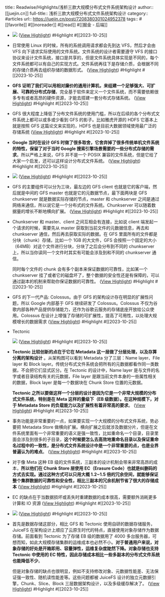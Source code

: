 title:: Readwise/Highlights/浅析三款大规模分布式文件系统架构设计
author:: [[juejin.cn]]
full-title:: 浅析三款大规模分布式文件系统架构设计
category:: #articles
url:: https://juejin.cn/post/7208380301024952378
tags:: #[[favorite]] #[[inoreader]] #[[read]] #[[掘金 - 后端]]

- ![](https://p3-juejin.byteimg.com/tos-cn-i-k3u1fbpfcp/e4d5776142bf4d4dab6eb0b375462b85~tplv-k3u1fbpfcp-zoom-in-crop-mark:1512:0:0:0.awebp) ([View Highlight](https://read.readwise.io/read/01hdkerpw5sdyp4km88hzgnxhg)) #Highlight #[[2023-10-25]]
- 日常使用 Linux 的时候，所有的系统调用请求都会先到达 VFS，然后才会由 VFS 向下请求实际使用的文件系统。文件系统的设计者需要遵守 VFS 的接口协议来设计文件系统，接口是共享的，但是文件系统具体实现是不同的，每个文件系统都可以有自己的实现方式。文件系统再往下是存储介质，会根据不同的存储介质再去组织存储的数据形式。 ([View Highlight](https://read.readwise.io/read/01hdkes1q5f57mbrn8mekhkz0n)) #Highlight #[[2023-10-25]]
- **GFS 证明了我们可以用相对廉价的通用计算机，来组建一个足够强大、可扩展、可靠的分布式存储**，完全基于软件来定义一个文件系统，而不需要依赖很多专有或者高昂的硬件资源，才能去搭建一套分布式存储系统。 ([View Highlight](https://read.readwise.io/read/01hdketsgccpzv98efef5yv2m8)) #Highlight #[[2023-10-25]]
- GFS 很大程度上降低了分布文件系统的使用门槛，所以在后续的各个分布式文件系统上都可以或多或少看到 GFS 的影子。比如雅虎开源的 HDFS 它基本上就是按照 GFS 这篇论文来实现的，HDFS 也是目前大数据领域使用最广泛的存储系统 ([View Highlight](https://read.readwise.io/read/01hdkev453m0dj3m23nnrje7z9)) #Highlight #[[2023-10-25]]
- **Google 当时在设计 GFS 时做了很多取舍，它舍弃掉了很多传统单机文件系统的特性，保留了对于当时 Google 搜索引擎场景需要的一些分布式存储的需求**。所以严格上来说，GFS 并不是一个 POSIX 兼容的文件系统，但是它给了大家一个启发，还可以这样设计分布式文件系统。 ([View Highlight](https://read.readwise.io/read/01hdkevfvd8p7wbnb701gsqv3k)) #Highlight #[[2023-10-25]]
- ![](https://p3-juejin.byteimg.com/tos-cn-i-k3u1fbpfcp/ed6e853ef48d49568945ae10f6da01de~tplv-k3u1fbpfcp-zoom-in-crop-mark:1512:0:0:0.awebp) ([View Highlight](https://read.readwise.io/read/01hdkevsb7g90tqj79tg9zv8ep)) #Highlight #[[2023-10-25]]
- GFS 的主要组件可以分为三块，最左边的 GFS client 也就是它的客户端，然后就是中间的 GFS master 也就是它的元数据节点，最下面两块是 GFS chunkserver 就是数据实际存储的节点，master 和 chunkserver 之间是通过网络来通信，所以说它是一个分布式的文件系统。Chunkserver 可以随着数据量的增长不断地横向扩展。 ([View Highlight](https://read.readwise.io/read/01hdkewdwn2s0m51ejd0qd1cp0)) #Highlight #[[2023-10-25]]
- Chunkserver 和 master、client 之间互相会有连接，比如说 client 端发起一个请求的时候，需要先从 master 获取到当前文件的元数据信息，再去和 chunkserver 通信，然后再去获取实际的数据。在 GFS 里面所有的文件都是分块（chunk）存储，比如一个 1GB 的大文件，GFS 会按照一个固定的大小（64MB）对这个文件进行分块，分块了之后会分布到不同的 chunkserver 上，所以当你读同一个文件时其实有可能会涉及到和不同的 chunkserver 通信。
  
  同时每个文件的 chunk 会有多个副本来保证数据的可靠性，比如某一个 chunkserver 挂了或者它的磁盘坏了，整个数据的安全性还是有保障的，可以通过副本的机制来帮助你保证数据的可靠性。 ([View Highlight](https://read.readwise.io/read/01hdkeys7zn6gzdes6dpgqbd5q)) #Highlight #[[2023-10-25]]
- GFS 的下一代产品: Colossus。由于 GFS 的架构设计存在明显的扩展性问题，所以 Google 内部基于 GFS 继续研发了 Colossus。Colossus 不仅为谷歌内部各种产品提供存储能力，还作为谷歌云服务的存储底座开放给公众使用。Colossus 在设计上增强了存储的可扩展性，提高了可用性，以处理大规模增长的数据需求 ([View Highlight](https://read.readwise.io/read/01hdkez52t47cvadtgph3t0cgg)) #Highlight #[[2023-10-25]]
- Tectonic
  
  ![](https://p3-juejin.byteimg.com/tos-cn-i-k3u1fbpfcp/a839bbd30a634889a40fca5008877dd7~tplv-k3u1fbpfcp-zoom-in-crop-mark:1512:0:0:0.awebp) ([View Highlight](https://read.readwise.io/read/01hdkf0pv7hsfaj96dn4msmse3)) #Highlight #[[2023-10-25]]
- **Tectonic 比较创新的点在于它在 Metadata 这一层做了分层处理，以及存算分离的架构设计** 。从架构图可以看到 Metadata 分了三层：Name layer、File layer 和 Block layer。传统分布式文件系统会把所有的元数据都看作同一类数据，不会把它们显式区分。在 Tectonic 的设计中，Name layer 是与文件的名字或者目录结构有关的元数据，File layer 是跟当前文件本身的一些属性相关的数据，Block layer 是每一个数据块在 Chunk Store 位置的元数据。
  
  **Tectonic 之所以要做这样一个分层的设计是因为它是一个非常大规模的分布式文件系统，特别是在 Meta 这样的量级下（EB 级数据）。在这种规模下，对于 Metadata Store 的负载能力以及扩展性有着非常高的要求**。 ([View Highlight](https://read.readwise.io/read/01hdkf1xcf5fxnza139mmttq8v)) #Highlight #[[2023-10-25]]
- 事务功能是非常重要的一点，如果要实现一个大规模的分布式文件系统，势必要把 Metadata Store 做横向扩展。横向扩展之后就涉及数据分片，但是在文件系统里面有一个非常重要的语义是强一致性，比如重命名一个目录，目录里面会涉及到很多的子目录，**这个时候要怎么去高效地重命名目录以及保证重命名过程中的一致性，是分布式文件系统设计中是一个非常重要的点，也是业界普遍认为的难点**。 ([View Highlight](https://read.readwise.io/read/01hdkf3bp1byjsy88rft3hhh24)) #Highlight #[[2023-10-25]]
- 对于像 Meta 这种 EB 级的文件系统，三副本的设计机制会带来非常高昂的成本，**所以他们在 Chunk Store 层使用 EC（Erasure Code）也就是纠删码的方式去实现。通过这种方式可以只用大概 1.2~1.5 倍的冗余空间，就能够保证整个集群数据的可靠性和安全性，相比三副本的冗余机制节省了很大的存储成本** ([View Highlight](https://read.readwise.io/read/01hdkf45cxtc36yn32t2xe3kxa)) #Highlight #[[2023-10-25]]
- EC 的缺点在于当数据损坏或丢失时重建数据的成本很高，需要额外消耗更多计算和 IO 资源 ([View Highlight](https://read.readwise.io/read/01hdkf4caat3gzbff52a96xv5p)) #Highlight #[[2023-10-25]]
- ![](https://p3-juejin.byteimg.com/tos-cn-i-k3u1fbpfcp/43aeca9088044061b7a7781f134d7a66~tplv-k3u1fbpfcp-zoom-in-crop-mark:1512:0:0:0.awebp) ([View Highlight](https://read.readwise.io/read/01hdkf5f1wat4ws2tpp83hqww3)) #Highlight #[[2023-10-25]]
- 首先是数据存储这部分，相比 GFS 和 Tectonic 使用自研的数据存储服务，JuiceFS 在架构设计上顺应了云原生时代的特点，直接使用对象存储作为数据存储。前面看到 Tectonic 为了存储 EB 级的数据用了 4000 多台服务器，可想而知，如此大规模存储集群的运维成本也必然不小。**对于普通用户来说，对象存储的好处是开箱即用、容量弹性，运维复杂度陡然下降。对象存储也支持 Tectonic 中使用的 EC 特性，因此存储成本相比一些多副本的分布式文件系统也能降低不少**。
  
  但是对象存储的缺点也很明显，例如不支持修改对象、元数据性能差、无法保证强一致性、随机读性能差等。这些问题都被 JuiceFS 设计的独立元数据引擎，Chunk、Slice、Block 三层数据架构设计，以及多级缓存解决了。 ([View Highlight](https://read.readwise.io/read/01hdkf6caht1xmcs6hbpp3ns2d)) #Highlight #[[2023-10-25]]